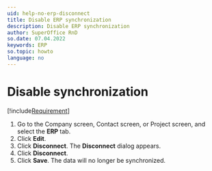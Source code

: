```yaml
---
uid: help-no-erp-disconnect
title: Disable ERP synchronization
description: Disable ERP synchronization
author: SuperOffice RnD
so.date: 07.04.2022
keywords: ERP
so.topic: howto
language: no
---
```


# Disable synchronization

[!include[Requirement](includes/req-integration-server.md)]

1. Go to the Company screen, Contact screen, or Project screen, and select the **ERP** tab.
1. Click **Edit**.
1. Click **Disconnect**. The **Disconnect** dialog appears.
1. Click **Disconnect**.
1. Click **Save**. The data will no longer be synchronized.

